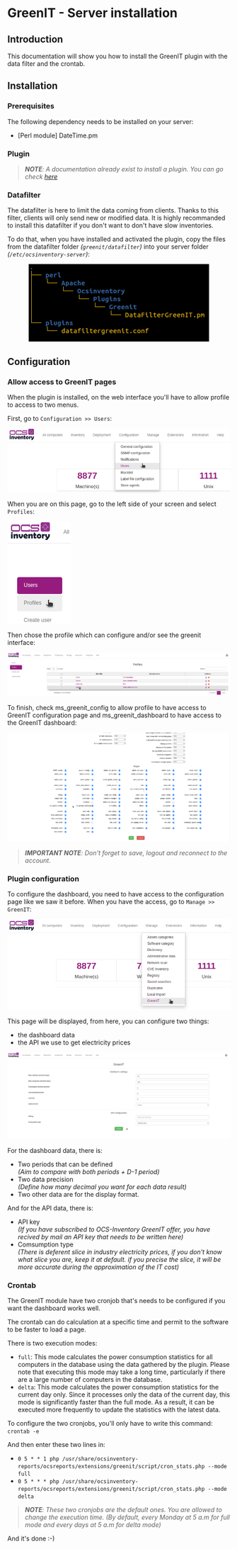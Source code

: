 # GreenIT - Server installation

## Introduction
This documentation will show you how to install the GreenIT plugin with the data filter and the crontab.

## Installation

### Prerequisites
The following dependency needs to be installed on your server:
- [Perl module] DateTime.pm

### Plugin
> ***NOTE**: A documentation already exist to install a plugin. You can go check [here](https://wiki.ocsinventory-ng.org/10.Plugin-engine/Using-plugins-installer/#installation)*

### Datafilter
The datafilter is here to limit the data coming from clients. Thanks to this filter, clients will only send new or modified data. It is highly recommanded to install this datafilter if you don't want to don't have slow inventories.

To do that, when you have installed and activated the plugin, copy the files from the datafilter folder *(`greenit/datafilter`)* into your server folder *(`/etc/ocsinventory-server`)*:

<p align="center">
  <img src="../../../img/server/greenit/datafilter_1.png"/>
</p>

## Configuration

### Allow access to GreenIT pages
When the plugin is installed, on the web interface you'll have to allow profile to access to two menus.

First, go to `Configuration >> Users`:

![](../../../img/server/greenit/allow_access_1.png)

When you are on this page, go to the left side of your screen and select `Profiles`:

![](../../../img/server/greenit/allow_access_2.png)

Then chose the profile which can configure and/or see the greenit interface:

![](../../../img/server/greenit/allow_access_3.png)

To finish, check ms_greenit_config to allow profile to have access to GreenIT configuration page and ms_greenit_dashboard to have access to the GreenIT dashboard:

![](../../../img/server/greenit/allow_access_4.png)

> ***IMPORTANT NOTE**: Don't forget to save, logout and reconnect to the account.*


### Plugin configuration
To configure the dashboard, you need to have access to the configuration page like we saw it before. When you have the access, go to `Manage >> GreenIT`:

![](../../../img/server/greenit/configuration_1.png)

This page will be displayed, from here, you can configure two things:
- the dashboard data
- the API we use to get electricity prices

![](../../../img/server/greenit/configuration_2.png)

For the dashboard data, there is:
- Two periods that can be defined <br> *(Aim to compare with both periods + D-1 period)*
- Two data precision <br> *(Define how many decimal you want for each data result)*
- Two other data are for the display format.

And for the API data, there is:
- API key <br> *(If you have subscribed to OCS-Inventory GreenIT offer, you have recived by mail an API key that needs to be written here)*
- Comsumption type <br> *(There is deferent slice in industry electricity prices, if you don't know what slice you are, keep it at default. if you precise the slice, it will be more accurate during the approximation of the IT cost)*

### Crontab
The GreenIT module have two cronjob that's needs to be configured if you want the dashboard works well.

The crontab can do calculation at a specific time and permit to the software to be faster to load a page.

There is two execution modes:
- `full`: This mode calculates the power consumption statistics for all computers in the database using the data gathered by the plugin. Please note that executing this mode may take a long time, particularly if there are a large number of computers in the database.
- `delta`: This mode calculates the power consumption statistics for the current day only. Since it processes only the data of the current day, this mode is significantly faster than the full mode. As a result, it can be executed more frequently to update the statistics with the latest data.

To configure the two cronjobs, you'll only have to write this command: <br> `crontab -e`

And then enter these two lines in:
- `0 5 * * 1 php /usr/share/ocsinventory-reports/ocsreports/extensions/greenit/script/cron_stats.php --mode full`
- `0 5 * * * php /usr/share/ocsinventory-reports/ocsreports/extensions/greenit/script/cron_stats.php --mode delta`

> ***NOTE**: These two cronjobs are the default ones. You are allowed to change the execution time. (By default, every Monday at 5 a.m for full mode and every days at 5 a.m for delta mode)*

And it's done :-)
